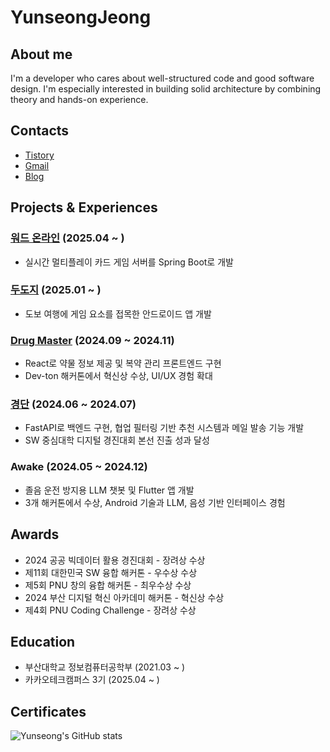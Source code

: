 YunseongJeong
=============
## About me
I'm a developer who cares about well-structured code and good software design. I'm especially interested in building solid architecture by combining theory and hands-on experience.

## Contacts
- [Tistory](https://yunseong.tistory.com/)
- [Gmail](mailto:dev.yunseong@gmail.com)
- [Blog](https://yunseong.shop/)

## Projects & Experiences
### [워드 온라인](https://yunseong.shop/public/memos/34) (2025.04 ~ )
- 실시간 멀티플레이 카드 게임 서버를 Spring Boot로 개발
### [두도지](https://yunseong.shop/public/memos/35) (2025.01 ~ )
- 도보 여행에 게임 요소를 접목한 안드로이드 앱 개발
### [Drug Master](https://github.com/orgs/drug-prometheus) (2024.09 ~ 2024.11)
- React로 약물 정보 제공 및 복약 관리 프론트엔드 구현
- Dev-ton 해커톤에서 혁신상 수상, UI/UX 경험 확대
### [경단](https://github.com/Gyeongdan) (2024.06 ~ 2024.07)
- FastAPI로 백엔드 구현, 협업 필터링 기반 추천 시스템과 메일 발송 기능 개발
- SW 중심대학 디지털 경진대회 본선 진출 성과 달성
### Awake (2024.05 ~ 2024.12)
- 졸음 운전 방지용 LLM 챗봇 및 Flutter 앱 개발
- 3개 해커톤에서 수상, Android 기술과 LLM, 음성 기반 인터페이스 경험

## Awards
- 2024 공공 빅데이터 활용 경진대회 - 장려상 수상
- 제11회 대한민국 SW 융합 해커톤 - 우수상 수상
- 제5회 PNU 창의 융합 해커톤 - 최우수상 수상
- 2024 부산 디지털 혁신 아카데미 해커톤 - 혁신상 수상
- 제4회 PNU Coding Challenge - 장려상 수상

## Education
- 부산대학교 정보컴퓨터공학부 (2021.03 ~ )
- 카카오테크캠퍼스 3기 (2025.04 ~ )

## Certificates

![Yunseong's GitHub stats](https://github-readme-stats.vercel.app/api?username=dev-yunseong&show_icons=true&theme=dracula)
